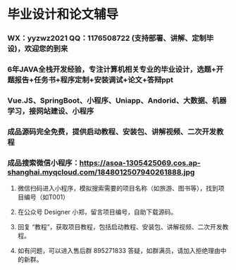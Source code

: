 # 毕业设计和论文辅导
### WX：yyzwz2021       QQ：1176508722 (支持部署、讲解、定制毕设)，欢迎您的到来
### 6年JAVA全栈开发经验，专注计算机相关专业的毕业设计，选题+开题报告+任务书+程序定制+安装调试+论文+答辩ppt
### Vue.JS、SpringBoot、小程序、Uniapp、Andorid、大数据、机器学习，接网站建设、小程序

### 成品源码完全免费，提供启动教程、安装包、讲解视频、二次开发教程

### 成品搜索微信小程序：https://asoa-1305425069.cos.ap-shanghai.myqcloud.com/1848012507940261888.jpg

1. 微信扫码进入小程序，模拟搜索需要的项目名称（如旅游、图书等），找到项目编号（如T001）

2. 在公众号 Designer 小郑，留言项目编号，自助下载源码。

3. 回复 “教程”，获取项目教程，包括启动教程、安装包、讲解视频、二次开发教程。

4. 如有问题，可以进入售后群 895271833 答疑，如群满员，请加入拒绝理由中的新群。
